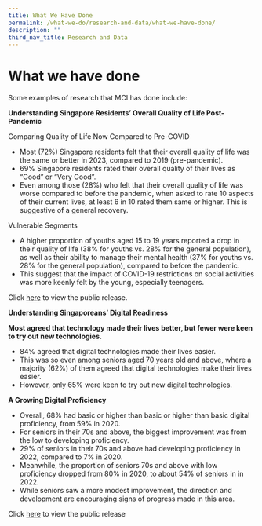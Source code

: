 ```yaml
---
title: What We Have Done
permalink: /what-we-do/research-and-data/what-we-have-done/
description: ""
third_nav_title: Research and Data
---
```

# **What we have done**
Some examples of research that MCI has done include:

**Understanding Singapore Residents’ Overall Quality of Life Post- Pandemic**

Comparing Quality of Life Now Compared to Pre-COVID
*   Most (72%) Singapore residents felt that their overall quality of life was the same or better in 2023, compared to 2019 (pre-pandemic).  
*   69% Singapore residents rated their overall quality of their lives as “Good” or “Very Good”. 
*   Even among those (28%) who felt that their overall quality of life was worse compared to before the pandemic, when asked to rate 10 aspects of their current lives, at least 6 in 10 rated them same or higher. This is suggestive of a general recovery. 

Vulnerable Segments
*   A higher proportion of youths aged 15 to 19 years reported a drop in their quality of life (38% for youths vs. 28% for the general population), as well as their ability to manage their mental health (37% for youths vs. 28% for the general population), compared to before the pandemic. 
*   This suggest that the impact of COVID-19 restrictions on social activities was more keenly felt by the young, especially teenagers.

Click [here](/media-centre/press-releases/7-in-10-sg-residents-positive-overall-quality-of-life-post-pandemic/) to view the public release. 

  

**Understanding Singaporeans’ Digital Readiness**

**Most agreed that technology made their lives better, but fewer were keen to try out new technologies.** 
*   84% agreed that digital technologies made their lives easier.
*   This was so even among seniors aged 70 years old and above, where a majority (62%) of them agreed that digital technologies make their lives easier.
*   However, only 65% were keen to try out new digital technologies.

**A Growing Digital Proficiency** 
*   Overall, 68% had basic or higher than basic or higher than basic digital proficiency, from 59% in 2020.
*   For seniors in their 70s and above, the biggest improvement was from the low to developing proficiency.
*   29% of seniors in their 70s and above had developing proficiency in 2022, compared to 7% in 2020. 
*   Meanwhile, the proportion of seniors 70s and above with low proficiency dropped from 80% in 2020, to about 54% of seniors in in 2022.
*   While seniors saw a more modest improvement, the direction and development are encouraging signs of progress made in this area. 

Click [here](/media-centre/speeches/speech-min-jo-teo-forwardsg-engagement-digitalincl) to view the public release